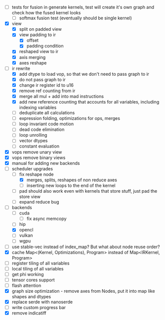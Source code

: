 - [ ] tests for fusion in generate kernels, test will create it's own graph and check how the fused kernel looks
    - [ ] softmax fusion test (eventually should be single kernel)
- [x] view
  - [x] split on padded view
  - [x] view padding to ir
    - [x] offset
    - [x] padding condition
  - [x] reshaped view to ir
  - [x] axis merging
  - [x] axes reshape
- [ ] ir rewrite
  - [x] add dtype to load vop, so that we don't need to pass graph to ir
  - [x] do not pass graph to ir
  - [x] change ir register id to u16
  - [x] remove ref counting from ir
  - [x] merge all mul + add into mad instructions
  - [x] add new reference counting that accounts for all variables, including indexing variables
  - [ ] deduplicate all calculations
  - [ ] expression folding, optimizations for ops, merges
  - [ ] loop invariant code motion
  - [ ] dead code elimination
  - [ ] loop unrolling
  - [ ] vector dtypes
  - [ ] constant evaluation
- [x] vops remove unary view
- [x] vops remove binary views
- [x] manual for adding new backends
- [ ] scheduler upgrades
  - [ ] fix reshape node
    - [x] merges, splits, reshapes of non reduce axes
    - [ ] inserting new loops to the end of the kernel
  - [ ] pad should also work even with kernels that store stuff, just pad the store view
  - [ ] expand reduce bug
- [ ] backends
  - [ ] cuda
    - [ ] fix async memcopy
  - [ ] hip
  - [x] opencl
  - [ ] vulkan
  - [ ] wgpu
- [ ] use stable-vec instead of index_map? But what about node reuse order?
- [x] cache Map<(Kernel, Optimizations), Program> instead of Map<IRKernel, Program>
- [ ] register tiling of all variables
- [ ] local tiling of all variables
- [ ] get phi working
- [ ] tensor cores support
- [ ] flash attention
- [x] graph size optimization - remove axes from Nodes, put it into map like shapes and dtypes
- [x] replace serde with nanoserde
- [ ] write custom progress bar
- [x] remove indicatiff
